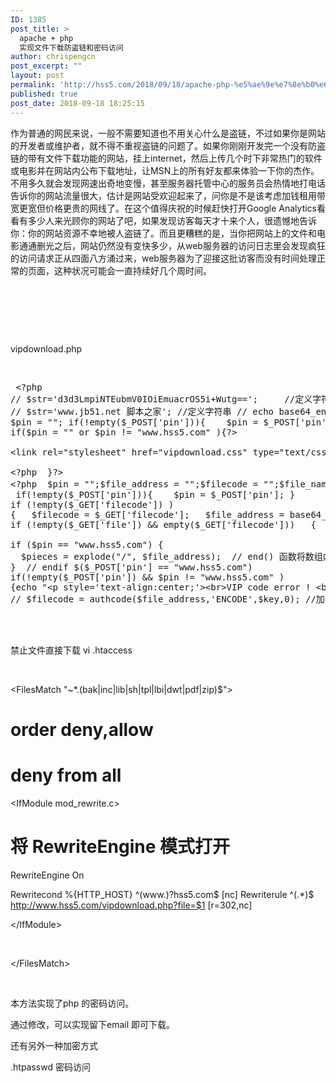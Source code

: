 ```yaml
---
ID: 1385
post_title: >
  apache + php
  实现文件下载防盗链和密码访问
author: chrispengcn
post_excerpt: ""
layout: post
permalink: 'http://hss5.com/2018/09/18/apache-php-%e5%ae%9e%e7%8e%b0%e6%96%87%e4%bb%b6%e4%b8%8b%e8%bd%bd%e9%98%b2%e7%9b%97%e9%93%be%e5%92%8c%e5%af%86%e7%a0%81%e8%ae%bf%e9%97%ae/'
published: true
post_date: 2018-09-18 18:25:15
---
```

作为普通的网民来说，一般不需要知道也不用关心什么是盗链，不过如果你是网站的开发者或维护者，就不得不重视盗链的问题了。如果你刚刚开发完一个没有防盗链的带有文件下载功能的网站，挂上internet，然后上传几个时下非常热门的软件或电影并在网站内公布下载地址，让MSN上的所有好友都来体验一下你的杰作。不用多久就会发现网速出奇地变慢，甚至服务器托管中心的服务员会热情地打电话告诉你的网站流量很大，估计是网站受欢迎起来了，问你是不是该考虑加钱租用带宽更宽但价格更贵的网线了。在这个值得庆祝的时候赶快打开Google Analytics看看有多少人来光顾你的网站了吧，如果发现访客每天才十来个人，很遗憾地告诉你：你的网站资源不幸地被人盗链了。而且更糟糕的是，当你把网站上的文件和电影通通删光之后，网站仍然没有变快多少，从web服务器的访问日志里会发现疯狂的访问请求正从四面八方涌过来，web服务器为了迎接这批访客而没有时间处理正常的页面，这种状况可能会一直持续好几个周时间。

&nbsp;

&nbsp;

&nbsp;

vipdownload.php

&nbsp;
<pre> &lt;?php 
// $str='d3d3LmpiNTEubmV0IOiEmuacrOS5i+Wutg==';     //定义字符串 // echo base64_decode($str); //输出解码后的内容
// $str='www.jb51.net 脚本之家'; //定义字符串 // echo base64_encode($str);  // 输出编码后的内容为： d3d3LmpiNTEubmV0IOiEmuacrOS5i+Wutg== 
$pin = ""; if(!empty($_POST['pin'])){    $pin = $_POST['pin']; }
if($pin = "" or $pin != "www.hss5.com" ){?&gt;

&lt;link rel="stylesheet" href="vipdownload.css" type="text/css" media="screen" /&gt;&lt;form method="post" class="searchform cf" action="" style="text-align:center;"&gt;  &lt;input type="text" name="pin" id="pin" placeholder="Please input your VIP code"&gt;  &lt;button type="submit" style=""&gt;Download&lt;/button&gt;&lt;/form&gt;

&lt;?php  }?&gt;
&lt;?php  $pin = "";$file_address = "";$filecode = "";$file_name = "down.zip";     //下载文件名    $file_dir = "./down/";        //下载文件存放目录  $key = time(); 
 if(!empty($_POST['pin'])){    $pin = $_POST['pin']; } 
if (!empty($_GET['filecode']) )    
{   $filecode = $_GET['filecode'];   $file_address = base64_decode ($filecode);     }   
if (!empty($_GET['file']) &amp;&amp; empty($_GET['filecode']))   {   $filecode = base64_encode($_GET['file']);   header("location:vipdownload.php?filecode=".$filecode);    } 

if ($pin == "www.hss5.com") {
  $pieces = explode("/", $file_address);  // end() 函数将数组内部指针指向最后一个元素，并返回该元素的值（如果成功）;  $file_name = end($pieces);    //需要增加检查 文件类型 为 zip, pdf    //检查文件是否存在      // if (! file_exists ( $file_dir . $file_name )) {          if (! file_exists ( $file_address )) {        header('HTTP/1.1 404 NOT FOUND');      } elseif ( substr($file_name,-3) == "zip" or substr($file_name,-3) == "pdf" ){         //以只读和二进制模式打开文件     $file = fopen ( $file_address, "rb" );     //告诉浏览器这是一个文件流格式的文件      Header ( "Content-type: application/octet-stream" );      //请求范围的度量单位    Header ( "Accept-Ranges: bytes" );       //Content-Length是指定包含于请求或响应中数据的字节长度      Header ( "Accept-Length: " . filesize ( $file_address ) );       //用来告诉浏览器，文件是可以当做附件被下载，下载后的文件名称为$file_name该变量的值。  Header ( "Content-Disposition: attachment; filename=" . $file_name );          //读取文件内容并直接输出到浏览器     // echo fread ( $file, filesize ( $file_dir . $file_name ) );        echo fread ( $file, filesize ( $file_address ) );      fclose ( $file );         exit ();     } // endif fileexist
}  // endif $($_POST['pin'] == "www.hss5.com")
if(!empty($_POST['pin']) &amp;&amp; $pin != "www.hss5.com" )
{echo "&lt;p style='text-align:center;'&gt;&lt;br&gt;VIP code error ! &lt;br&gt;Please contact our sale rep or send email to cl@banqcn.com to get your VIP code.&lt;br&gt;&lt;/p&gt;";
// $filecode = authcode($file_address,'ENCODE',$key,0); //加密  调试  //  echo $filecode;                                      //调试 //  echo $file_address;}?&gt;   



</pre>
禁止文件直接下载
vi .htaccess

&nbsp;

&lt;FilesMatch "~*.(bak|inc|lib|sh|tpl|lbi|dwt|pdf|zip)$"&gt;
# order deny,allow
# deny from all

&lt;IfModule mod_rewrite.c&gt;
# 将 RewriteEngine 模式打开
RewriteEngine On

Rewritecond %{HTTP_HOST} ^(www\.)?hss5.com$ [nc]
Rewriterule ^(.*)$ http://www.hss5.com/vipdownload.php?file=$1 [r=302,nc]

&lt;/IfModule&gt;

&nbsp;

&lt;/FilesMatch&gt;

&nbsp;

本方法实现了php 的密码访问。

通过修改，可以实现留下email 即可下载。

还有另外一种加密方式

.htpasswd 密码访问